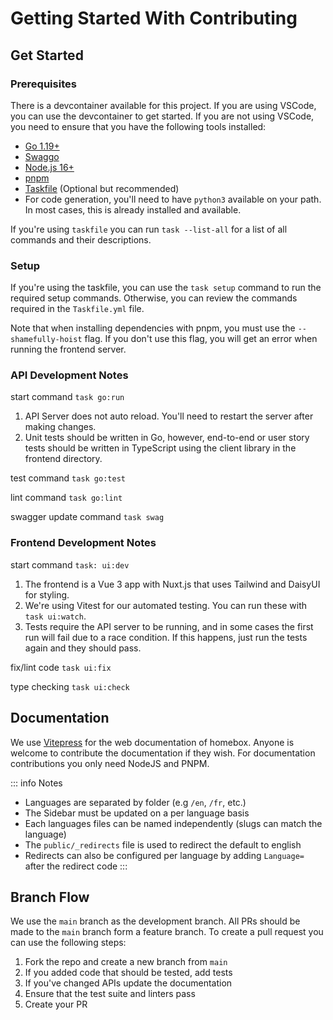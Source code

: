 # Getting Started With Contributing

## Get Started

### Prerequisites

There is a devcontainer available for this project. If you are using VSCode, you can use the devcontainer to get started. If you are not using VSCode, you need to ensure that you have the following tools installed:

- [Go 1.19+](https://golang.org/doc/install)
- [Swaggo](https://github.com/swaggo/swag)
- [Node.js 16+](https://nodejs.org/en/download/)
- [pnpm](https://pnpm.io/installation)
- [Taskfile](https://taskfile.dev/#/installation) (Optional but recommended)
- For code generation, you'll need to have `python3` available on your path. In most cases, this is already installed and available.

If you're using `taskfile` you can run `task --list-all` for a list of all commands and their descriptions.

### Setup

If you're using the taskfile, you can use the `task setup` command to run the required setup commands. Otherwise, you can review the commands required in the `Taskfile.yml` file.

Note that when installing dependencies with pnpm, you must use the `--shamefully-hoist` flag. If you don't use this flag, you will get an error when running the frontend server.

### API Development Notes
start command `task go:run`

1. API Server does not auto reload. You'll need to restart the server after making changes.
2. Unit tests should be written in Go, however, end-to-end or user story tests should be written in TypeScript using the client library in the frontend directory.

test command `task go:test`

lint command `task go:lint`

swagger update command `task swag`

### Frontend Development Notes

start command `task: ui:dev`

1. The frontend is a Vue 3 app with Nuxt.js that uses Tailwind and DaisyUI for styling.
2. We're using Vitest for our automated testing. You can run these with `task ui:watch`.
3. Tests require the API server to be running, and in some cases the first run will fail due to a race condition. If this happens, just run the tests again and they should pass.

fix/lint code `task ui:fix`

type checking `task ui:check`

## Documentation
We use [Vitepress](https://vitepress.dev/) for the web documentation of homebox. Anyone is welcome to contribute the documentation if they wish.
For documentation contributions you only need NodeJS and PNPM.

::: info Notes
- Languages are separated by folder (e.g `/en`, `/fr`, etc.)
- The Sidebar must be updated on a per language basis
- Each languages files can be named independently (slugs can match the language)
- The `public/_redirects` file is used to redirect the default to english
- Redirects can also be configured per language by adding `Language=` after the redirect code
:::

## Branch Flow
We use the `main` branch as the development branch. All PRs should be made to the `main` branch form a feature branch.
To create a pull request you can use the following steps:

1. Fork the repo and create a new branch from `main`
2. If you added code that should be tested, add tests
3. If you've changed APIs update the documentation
4. Ensure that the test suite and linters pass
5. Create your PR

